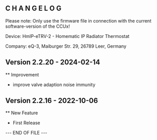 ﻿C H A N G E L O G
-----------------

Please note: Only use the firmware file in connection with the current software-version of the CCUx!

Device:      HmIP-eTRV-2 - Homematic IP Radiator Thermostat

Company:     eQ-3, Maiburger Str. 29, 26789 Leer, Germany



Version 2.2.20 - 2024-02-14
--------------------------------------------------------------

** Improvement
   * improve valve adaption noise immunity



Version 2.2.16 - 2022-10-06
--------------------------------------------------------------

** New Feature
   * First Release



--- END OF FILE ---
